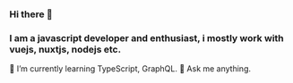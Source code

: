### Hi there 👋

### I am a javascript developer and enthusiast, i mostly work with vuejs, nuxtjs, nodejs etc.

🌱 I’m currently learning TypeScript, GraphQL.
💬 Ask me anything.
